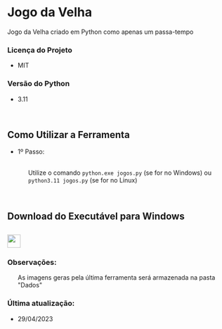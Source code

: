 <div>
  <h1>Jogo da Velha</h1>
  <p>Jogo da Velha criado em Python como apenas um passa-tempo</p>
</div>
<div>
  <h3>Licença do Projeto</h3>
  <ul>
    <li>MIT</li>
  </ul>
</div>
<div>
  <h3>Versão do Python</h3>
  <ul>
    <li>3.11</li>
  </ul>
</div>
<br>
<div>
  <h2>Como Utilizar a Ferramenta</h2>
  <ul>
    <li>1º Passo:</li>
    <br>
    <ul>
      <p>Utilize o comando <code>python.exe jogos.py</code> (se for no Windows) ou <code>python3.11 jogos.py</code> (se for no Linux)</p>
    </ul>
</div>

<br>
<div>
  <h2>Download do Executável para Windows<h2>
  <a href='https://www.mediafire.com/file/jxy4dsrljmxo10q/JogoDaVelha.exe/file'><img height='30px' src='https://img.shields.io/badge/-Download%20Windows-blue?style=for-the-badge'></a>
</div>
<div>
  <h3>Observações:</h3>
  <ul>
    <p>As imagens geras pela última ferramenta será armazenada na pasta "Dados"</p>
  </ul>
</div>
<div>
  <h3>Última atualização:</h3>
  <ul>
    <li>29/04/2023</li>
  </ul>
</div>
